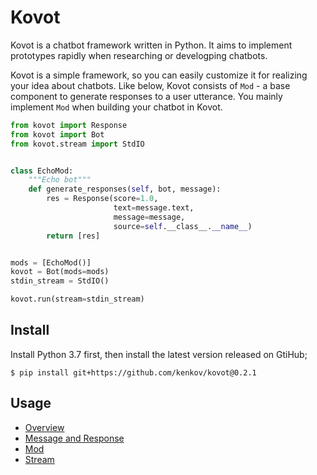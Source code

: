 # Kovot

Kovot is a chatbot framework written in Python.
It aims to implement prototypes rapidly when researching or develogping chatbots.

Kovot is a simple framework, so you can easily customize it for realizing your idea about chatbots.
Like below, Kovot consists of `Mod` - a base component to generate responses to a user utterance.
You mainly implement `Mod` when building your chatbot in Kovot.

```py
from kovot import Response
from kovot import Bot
from kovot.stream import StdIO


class EchoMod:
    """Echo bot"""
    def generate_responses(self, bot, message):
        res = Response(score=1.0,
                       text=message.text,
                       message=message,
                       source=self.__class__.__name__)
        return [res]


mods = [EchoMod()]
kovot = Bot(mods=mods)
stdin_stream = StdIO()

kovot.run(stream=stdin_stream)
```

## Install

Install Python 3.7 first, then install the latest version released on GtiHub;

```
$ pip install git+https://github.com/kenkov/kovot@0.2.1
```

## Usage

- [Overview](docs/overview.md)
- [Message and Response](docs/message_response.md)
- [Mod](docs/mod.md)
- [Stream](docs/stream.md)

